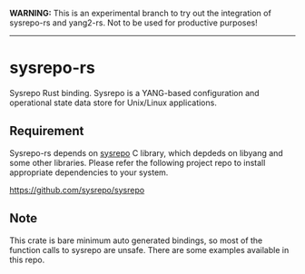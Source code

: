 **WARNING:** This is an experimental branch to try out the integration of sysrepo-rs and yang2-rs. Not to be used for productive purposes!

------------------------

# sysrepo-rs
Sysrepo Rust binding.
Sysrepo is a YANG-based configuration and operational state data store for Unix/Linux applications.

## Requirement
Sysrepo-rs depends on [sysrepo][1] C library, which depdeds on libyang and some other libraries.  Please refer the following project repo to install appropriate dependencies to your system.

https://github.com/sysrepo/sysrepo

## Note
This crate is bare minimum auto generated bindings, so most of the function calls to sysrepo are unsafe.  There are some examples available in this repo.

[1]: http://www.sysrepo.org/
